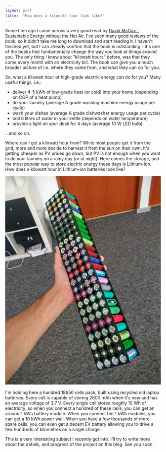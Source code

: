 ```yaml
---
layout: post
title:  "How does a kilowatt hour look like?"
---
```




Some time ago I came across a very good read by [David McCay - Sustainable Energy without the Hot Air](https://www.withouthotair.com/). I've seen many [good reviews](https://www.gatesnotes.com/Books/Clear-Thinking-on-the-Topic-of-Energy) of the book, so it didn't take me long to download and start reading it. I haven't finished yet, but I can already confirm that the book is outstanding - it's one of the books that fundamentally change the way you look at things around you. The only thing I knew about "kilowatt hours" before, was that they come every month with an electricity bill. The book can give you a much broader picture of i.e. where they come from, and what they can do for you.

So, what a kilowatt hour of high-grade electric energy can do for you? Many useful things, i.e.:

- deliver 4-5 kWh of low-grade heat (or cold) into your home (depending on COP of a heat pump)
- do your laundry (average A grade washing machine energy usage per cycle)
- wash your dishes (average A grade dishwasher energy usage per cycle)
- boil 8 litres of water in your kettle (depends on water temperature)
- provide a light on your desk for 4 days (average 10 W LED bulb)

…and so on.

Where can I get a kilowatt hour from? While most people get it from the grid, more and more decide to harvest it from the sun on their own. It's getting cheaper as PV prices go down, but PV is not enough when you want to do your laundry on a rainy day (or at night). Here comes the storage, and the most popular way to store electric energy these days is Lithium-ion. How does a kilowatt hour in Lithium-ion batteries look like?

![1 kWh in Li-Ion 18650 cells](/i/IMG_20160922_123751.jpg)

I'm holding here a hundred 18650 cells pack, built using recycled old laptop batteries. Every cell is capable of storing 2600&nbsp;mAh when it's new and has an average voltage of 3.7&nbsp;V. Every single cell stores roughly 10&nbsp;Wh of electricity, so when you connect a hundred of these cells, you can get an around 1&nbsp;kWh battery module. When you connect ten 1&nbsp;kWh modules, you can get a 10&nbsp;kWh power wall. When you have a few thousands of more spare cells, you can even get a decent EV battery allowing you to drive a few hundreds of kilometres on a single charge.

This is a very interesting subject I recently got into. I'll try to write more about the details, and progress of the project on this blog. See you soon.
